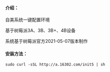 #### 介绍：
自美系统一键配置环境

基于树莓派3A、3B、3B+、4B设备

系统基于树莓派官方2021-05-07版本制作


#### 安装方法：

```shell
sudo curl -sSL http://a.16302.com/init5 | sh
```

